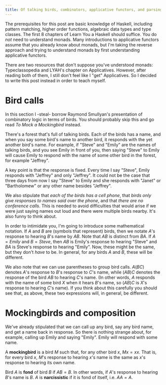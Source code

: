 ```yaml
---
title: Of talking birds, combinators, applicative functors, and parsing
---
```


The prerequisites for this post are basic knowledge of Haskell, including pattern matching, higher order functions, algebraic data types and type classes. The first 8 chapters of Learn You a Haskell should suffice. You do *not* need to understand monads. Many introductions to applicative functors assume that you already know about monads, but I'm taking the reverse approach and trying to understand monads by first understanding applicative functors.

There are two resources that don't suppose you've understood monads: Typeclassopedia and LYAH's chapter on Applicatives. However, after reading both of them, I still don't feel like I "get" Applicatives. So I decided to write this post instead in order to teach myself.

# Bird calls

In this section I -steal- borrow Raymond Smullyan's presentation of combinatory logic in terms of birds. You should probably skip this and go read *To Mock a Mockingbird* instead.

There's a forest that's full of talking birds. Each of the birds has a name, and when you say some bird's name to another bird, it responds with the yet another bird's name. For example, if "Steve" and "Emily" are the names of talking birds, and you see Emily in front of you, then saying "Steve" to Emily will cause Emily to respond with the name of some other bird in the forest, for example "Jeffrey".

A key point is that the response is fixed. Every time I say "Steve", Emily responds with "Jeffrey" and only "Jeffrey". It could not be the case that three days from now I say "Steve" to Emily and she responds with "Janet" or "Bartholomew" or any other name besides "Jeffrey".

We also stipulate that *each of the birds has a cell phone*, that *birds only give responses to names said over the phone*, and that *there are no conference calls*. This is needed to avoid difficulties that would arise if we were just saying names out loud and there were multiple birds nearby. It's also funny to think about.

In order to intimidate you, I'm going to introduce some mathematical notation. If $A$ and $B$ are (symbols that represent) birds, then we notate $A$'s response to hearing $B$'s name by $AB$. Note that $AB$ is distinct from $BA$. If $A = Emily$ and $B = Steve$, then $AB$ is Emily's response to hearing "Steve" and $BA$ is Steve's response to hearing "Emily". Now, these might be the same, but they don't *have* to be. In general, for any birds $A$ and $B$, these will be different.

We also note that we can use parentheses to group bird calls. $A(BC)$ denotes $A$'s response to $B$'s response to $C$'s name, while $(AB)C$ denotes the response of the bird $AB$ to hearing $C$'s name. (In other words, $A$ responds with the name of some bird $X$ when it hears $B$'s name, so $(AB)C$ is $X$'s response to hearing $C$'s name). If you think about this carefully you should see that, as above, these two expressions will, in general, be different.

# Mockingbirds and composition

We've already stipulated that we can call up any bird, say any bird name, and get a name back in response. So there is nothing strange about, for example, calling up Emily and saying "Emily". Emily will respond with some name.

A **mockingbird** is a bird $M$ such that, for any other bird $x$, $Mx = xx$. That is, for every bird $x$, $M$'s response to hearing $x$'s name is the same as $x$'s response to hearing its own name.

Bird $A$ is **fond** of bird $B$ if $AB = B$. In other words, if $A$'s response to hearing $B$'s name is $B$. $A$ is **narcissistic** if it is fond of itself, i.e. $AA = A$.
